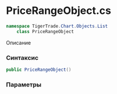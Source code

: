 
# PriceRangeObject.cs
```csharp
namespace TigerTrade.Chart.Objects.List  
    class PriceRangeObject
```

Описание

### Синтаксис
```csharp
public PriceRangeObject()
```

### Параметры

                    
                    